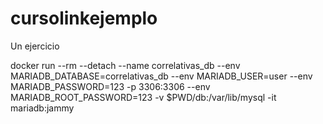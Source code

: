 # cursolinkejemplo
Un ejercicio

docker run --rm --detach --name correlativas_db --env MARIADB_DATABASE=correlativas_db --env MARIADB_USER=user --env MARIADB_PASSWORD=123 -p 3306:3306 --env MARIADB_ROOT_PASSWORD=123 -v $PWD/db:/var/lib/mysql -it mariadb:jammy
